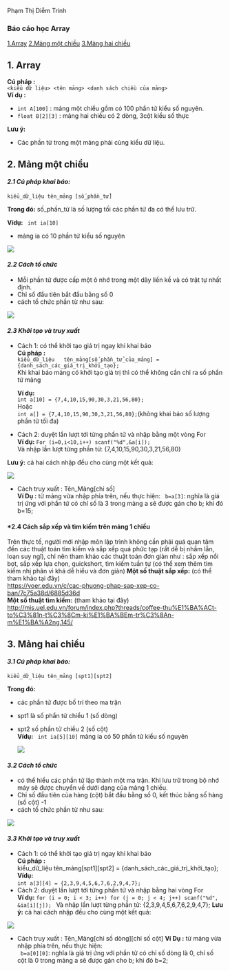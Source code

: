 Phạm Thị Diễm Trinh
### Báo cáo học Array
[1.Array](#Array)
[2.Mảng một chiều](#motchieu)
[3.Mảng hai chiều](#haichieu)


<a name="Array"></a>
## 1. Array

**Cú pháp :**  
 `<kiểu dữ liệu> <tên mảng> <danh sách chiều của mảng>`  
**Ví dụ :**
- `int A[100]` : mảng một chiều gồm có 100 phần tử kiểu số nguyên.  
- `float B[2][3]` : mảng hai chiều có 2 dòng, 3cột kiểu số thực 

**Lưu ý:**
- Các phần tử trong một mảng phải cùng kiểu dữ liệu.

<a name="motchieu"></a>
## 2. Mảng một chiều
#### *2.1 Cú pháp khai báo:*  
 
 `kiểu_dữ_liệu tên_mảng [số_phần_tử]` 
 
**Trong đó:** số_phần_tử là số lượng tối các phần tử đa có thể lưu trữ.

**Vídụ:**
  ` int ia[10]`
  - mảng ia có 10 phần tử kiểu số nguyên
  
  ![](http://tuhocanninhmang.com/files/array1.png)  
  
#### *2.2 Cách tổ chức* 
 
  - Mỗi phần tử được cấp một ô nhớ trong một dãy liền kề và có trật tự nhất định. 
  - Chỉ số đầu tiên bắt đầu bằng số 0
  - cách tổ chức phần từ như sau:
  
  ![](http://tuhocanninhmang.com/files/array2.png)
  
#### *2.3 Khởi tạo và truy xuất*
- Cách 1: có thể khởi tạo giá trị ngay khi khai báo   
  **Cú pháp :**  
  `kiểu_dữ_liệu   tên_mảng[số_phần_tử_của_mảng] = {danh_sách_các_giá_trị_khởi_tạo};`   
   Khi khai báo mảng có khởi tạo giá trị thì có thể không cần chỉ ra số phần tử mảng  
  
  **Ví dụ:**  
  `int a[10] = {7,4,10,15,90,30,3,21,56,80};`  
   Hoặc  
   `int a[] = {7,4,10,15,90,30,3,21,56,80};`(không khai báo số lượng phần tử tối đa)  

- Cách 2: duyệt lần lượt tới từng phần tử và nhập bằng một vòng For  
   **Ví dụ:**
    `For (i=0,i<10,i++) scanf("%d",&a[i]);`  
     Và nhập lần lượt từng phần tử: {7,4,10,15,90,30,3,21,56,80} 
     
**Lưu ý:** cả hai cách nhập đều cho cùng một kết quả:  

![](https://sites.google.com/site/huynhtantaisd/_/rsrc/1364235526717/thuthuat/lap-trinh-c-c/mang-mang-mot-chieu/mang-mot-chieu.gif)

- Cách truy xuất : Tên_Mảng[chỉ số]  
    **Ví Dụ :** từ mảng vừa nhập phía trên, nếu thực hiện:
    ` b=a[3]`: nghĩa là giá trị ứng với phần tử có chỉ số là 3 trong mảng a sẽ được gán cho b; khi đó b=15;
  
#### *2.4 Cách sắp xếp và tìm kiếm trên mảng 1 chiều
Trên thực tế, người mới nhập môn lập trình không cần phải quá quan tâm đến các thuật toán tìm kiếm và sắp xếp quá phức tạp (rất dễ bị nhầm lẫn, loạn suy ngĩ), chỉ nên tham khảo các thuật toán đơn giản như : sắp xếp nổi bọt, sắp xếp lựa chọn, quickshort, tìm kiếm tuần tự (có thể xem thêm tìm kiếm nhị phân vì khá dễ hiểu và đơn giản)
**Một số thuật sắp xếp:** (có thể tham khảo tại đây)  
https://voer.edu.vn/c/cac-phuong-phap-sap-xep-co-ban/7c75a38d/6885d36d  
**Một số thuật tìm kiếm:** (tham khảo tại đây)
http://mis.uel.edu.vn/forum/index.php?threads/coffee-thu%E1%BA%ACt-to%C3%81n-t%C3%8Cm-ki%E1%BA%BEm-tr%C3%8An-m%E1%BA%A2ng.145/

<a name="haichieu"></a>
## 3. Mảng hai chiều
#### *3.1 Cú pháp khai báo:*  
 
 `kiểu_dữ_liệu tên_mảng [spt1][spt2]`  
 
**Trong đó:** 
- các phần tử được bố trí theo ma trận
- spt1 là số phần tử chiều 1 (số dòng) 
- spt2 số phần tử chiều 2 (số cột)  
**Vídụ:**
  ` int ia[5][10]`
    mảng ia có 50 phần tử kiểu số nguyên
    
  ![](http://tuhocanninhmang.com/images/array1.png)  
  
#### *3.2 Cách tổ chức* 

  - có thể hiểu các phần tử lập thành một ma trận. Khi lưu trữ trong bộ nhớ máy sẽ được chuyển về dưới dạng của mảng 1 chiều.
  - Chỉ số đầu tiên của hàng (cột)  bắt đầu bằng số 0, kết thúc bằng số hàng (số cột) -1
  - cách tổ chức phần từ như sau:
  
  ![](https://www.stdio.vn/statics/external_data/files/pages/articles/2015/150/content/ss_2.png)
  
#### *3.3 Khởi tạo và truy xuất*
- Cách 1: có thể khởi tạo giá trị ngay khi khai báo   
 **Cú pháp :**  
  kiểu_dữ_liệu   tên_mảng[spt1][spt2] = {danh_sách_các_giá_trị_khởi_tạo};     
  **Vídụ:**  
`int a[3][4] = {2,3,9,4,5,6,7,6,2,9,4,7};`
- Cách 2: duyệt lần lượt tới từng phần tử và nhập bằng hai vòng For  
   **Ví dụ:**
  `for (i = 0; i < 3; i++)
   for (j = 0; j < 4; j++)
  scanf("%d", &ia[i][j]);
`
    Và nhập lần lượt từng phần tử: {2,3,9,4,5,6,7,6,2,9,4,7};
**Lưu ý:** cả hai cách nhập đều cho cùng một kết quả:

![](http://www.oktot.com/wp-content/uploads/2016/04/image006-5.jpg)
  
 - Cách truy xuất : Tên_Mảng[chỉ số dòng][chỉ số cột]
 **Ví Dụ :** từ mảng vừa nhập phía trên, nếu thực hiện:  
  ` b=a[0][0]`: nghĩa là giá trị ứng với phần tử có chỉ số dòng là 0, chỉ số cột là 0 trong mảng a sẽ được gán cho b; khi đó b=2;
 
